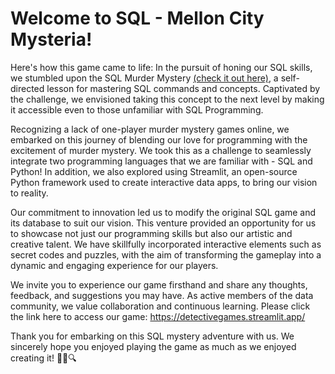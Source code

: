 # Welcome to SQL - Mellon City Mysteria!
 
Here's how this game came to life: In the pursuit of honing our SQL skills, we stumbled upon the SQL Murder Mystery [(check it out here)](https://mystery.knightlab.com/), a self-directed lesson for mastering SQL commands and concepts. Captivated by the challenge, we envisioned taking this concept to the next level by making it accessible even to those unfamiliar with SQL Programming.

Recognizing a lack of one-player murder mystery games online, we embarked on this journey of blending our love for programming with the excitement of murder mystery. We took this as a challenge to seamlessly integrate two programming languages that we are familiar with - SQL and Python! In addition, we also explored using Streamlit, an open-source Python framework used to create interactive data apps, to bring our vision to reality. 

Our commitment to innovation led us to modify the original SQL game and its database to suit our vision. This venture provided an opportunity for us to showcase not just our programming skills but also our artistic and creative talent. We have skillfully incorporated interactive elements such as secret codes and puzzles, with the aim of transforming the gameplay into a dynamic and engaging experience for our players.

We invite you to experience our game firsthand and share any thoughts, feedback, and suggestions you may have. As active members of the data community, we value collaboration and continuous learning. Please click the link here to access our game: https://detectivegames.streamlit.app/ 

Thank you for embarking on this SQL mystery adventure with us. We sincerely hope you enjoyed playing the game as much as we enjoyed creating it! 🕵️‍♂️🔍
